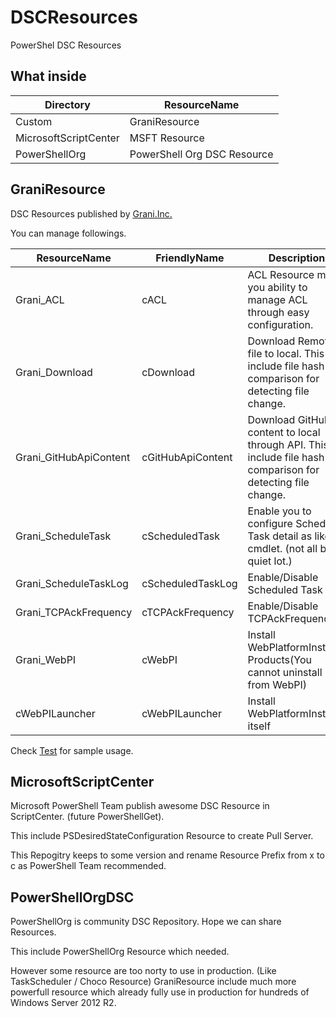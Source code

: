 DSCResources
============

PowerShel DSC Resources

What inside
----

Directory|ResourceName
----|----
Custom|GraniResource
MicrosoftScriptCenter|MSFT Resource
PowerShellOrg|PowerShell Org DSC Resource

GraniResource
----

DSC Resources published  by [Grani.Inc.](http://grani.jp/)

You can manage followings.

ResourceName|FriendlyName|Description
----|----|----
Grani_ACL|cACL|ACL Resource make you ability to manage ACL through easy configuration.
Grani_Download|cDownload|Download Remote file to local. This include file hash comparison for detecting file change.
Grani_GitHubApiContent|cGitHubApiContent|Download GitHub content to local through API. This include file hash comparison for detecting file change.
Grani_ScheduleTask|cScheduledTask|Enable you to configure Schedule Task detail as like cmdlet. (not all but quiet lot.)
Grani_ScheduleTaskLog|cScheduledTaskLog|Enable/Disable Scheduled Task Log
Grani_TCPAckFrequency|cTCPAckFrequency|Enable/Disable TCPAckFrequency
Grani_WebPI|cWebPI|Install WebPlatformInstaller Products(You cannot uninstall from WebPI)
cWebPILauncher|cWebPILauncher|Install WebPlatformInstaller itself

Check [Test](https://github.com/guitarrapc/DSCResources/tree/master/Custom/Test) for sample usage.


MicrosoftScriptCenter
----

Microsoft PowerShell Team publish awesome DSC Resource in ScriptCenter. (future PowerShellGet).

This include PSDesiredStateConfiguration Resource to create Pull Server.

This Repogitry keeps to some version and rename Resource Prefix from x to c as PowerShell Team recommended.


PowerShellOrgDSC
----

PowerShellOrg is community DSC Repository. Hope we can share Resources.

This include PowerShellOrg Resource which needed. 

However some resource are too norty to use in production. (Like TaskScheduler / Choco Resource)  GraniResource include much more powerfull resource which already fully use in production for hundreds of Windows Server 2012 R2.
